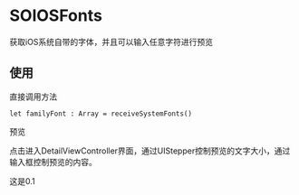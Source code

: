 # SOIOSFonts
获取iOS系统自带的字体，并且可以输入任意字符进行预览

## 使用

直接调用方法
	
	let familyFont : Array = receiveSystemFonts()
	
预览

点击进入DetailViewController界面，通过UIStepper控制预览的文字大小，通过输入框控制预览的内容。

这是0.1
